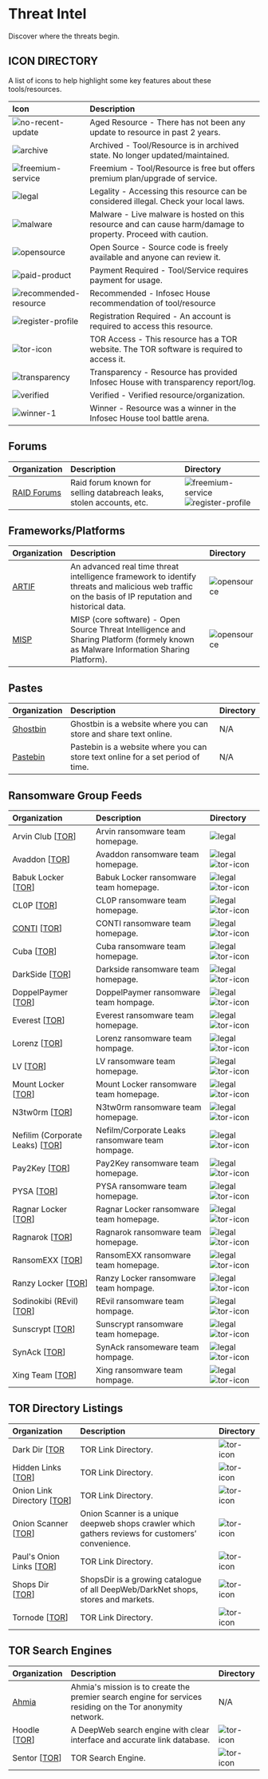 # Threat Intel

Discover where the threats begin.

## ICON DIRECTORY

A list of icons to help highlight some key features about these tools/resources.

| Icon | Description |
| :--- | :--- |
| ![no-recent-update](https://raw.githubusercontent.com/InfosecHouse/InfosecHouse/main/icons/no-recent-update.png) | Aged Resource - There has not been any update to resource in past 2 years. |
| ![archive](https://raw.githubusercontent.com/InfosecHouse/InfosecHouse/main/icons/archive.png) | Archived - Tool/Resource is in archived state. No longer updated/maintained. |
| ![freemium-service](https://raw.githubusercontent.com/InfosecHouse/InfosecHouse/main/icons/freemium-service.png) | Freemium - Tool/Resource is free but offers premium plan/upgrade of service. |
| ![legal](https://raw.githubusercontent.com/InfosecHouse/InfosecHouse/main/icons/legal.png) | Legality - Accessing this resource can be considered illegal. Check your local laws. |
| ![malware](https://raw.githubusercontent.com/InfosecHouse/InfosecHouse/main/icons/malware.png) | Malware - Live malware is hosted on this resource and can cause harm/damage to property. Proceed with caution. |
| ![opensource](https://raw.githubusercontent.com/InfosecHouse/InfosecHouse/main/icons/opensource.png) | Open Source - Source code is freely available and anyone can review it. |
| ![paid-product](https://raw.githubusercontent.com/InfosecHouse/InfosecHouse/main/icons/paid-product.png) | Payment Required - Tool/Service requires payment for usage. |
| ![recommended-resource](https://raw.githubusercontent.com/InfosecHouse/InfosecHouse/main/icons/recommended-resource.png) | Recommended - Infosec House recommendation of tool/resource |
| ![register-profile](https://raw.githubusercontent.com/InfosecHouse/InfosecHouse/main/icons/register-profile.png) | Registration Required - An account is required to access this resource. |
| ![tor-icon](https://raw.githubusercontent.com/InfosecHouse/InfosecHouse/main/icons/tor-icon.png) | TOR Access - This resource has a TOR website. The TOR software is required to access it. |
| ![transparency](https://raw.githubusercontent.com/InfosecHouse/InfosecHouse/main/icons/transparency.png) | Transparency - Resource has provided Infosec House with transparency report/log. |
| ![verified](https://raw.githubusercontent.com/InfosecHouse/InfosecHouse/main/icons/verified.png) | Verified - Verified resource/organization. |
| ![winner-1](https://raw.githubusercontent.com/InfosecHouse/InfosecHouse/main/icons/winner.png) | Winner - Resource was a winner in the Infosec House tool battle arena. |

## Forums

| Organization | Description | Directory |
| :--- | :--- | :--- |
| [RAID Forums](https://raidforums.com/Forum-Leaks-Market) | Raid forum known for selling databreach leaks, stolen accounts, etc. | ![freemium-service](https://raw.githubusercontent.com/InfosecHouse/InfosecHouse/main/icons/freemium-service.png) ![register-profile](https://raw.githubusercontent.com/InfosecHouse/InfosecHouse/main/icons/register-profile.png) |

## Frameworks/Platforms

| Organization | Description | Directory |
| :--- | :--- | :--- |
| [ARTIF](https://github.com/CRED-CLUB/ARTIF) | An advanced real time threat intelligence framework to identify threats and malicious web traffic on the basis of IP reputation and historical data. | ![opensource](https://raw.githubusercontent.com/InfosecHouse/InfosecHouse/main/icons/opensource.png) |
| [MISP](https://github.com/MISP/MISP) | MISP \(core software\) - Open Source Threat Intelligence and Sharing Platform \(formely known as Malware Information Sharing Platform\). | ![opensource](https://raw.githubusercontent.com/InfosecHouse/InfosecHouse/main/icons/opensource.png) |

## Pastes

| Organization | Description | Directory |
| :--- | :--- | :--- |
| [Ghostbin](https://ghostbin.com/) | Ghostbin is a website where you can store and share text online. | N/A |
| [Pastebin](https://pastebin.com/) | Pastebin is a website where you can store text online for a set period of time. | N/A |

## Ransomware Group Feeds

| Organization | Description | Directory |
| :--- | :--- | :--- |
| Arvin Club \[[TOR](http://3kp6j22pz3zkv76yutctosa6djpj4yib2icvdqxucdaxxedumhqicpad.onion/)\] | Arvin ransomware team homepage. | ![legal](https://raw.githubusercontent.com/InfosecHouse/InfosecHouse/main/icons/legal.png) |
| Avaddon \[[TOR](http://avaddongun7rngel.onion)\] | Avaddon ransomware team homepage. | ![legal](https://raw.githubusercontent.com/InfosecHouse/InfosecHouse/main/icons/legal.png) ![tor-icon](https://raw.githubusercontent.com/InfosecHouse/InfosecHouse/main/icons/tor-icon.png) |
| Babuk Locker \[[TOR](http://wavbeudogz6byhnardd2lkp2jafims3j7tj6k6qnywchn2csngvtffqd.onion/)\] | Babuk Locker ransomware team homepage. | ![legal](https://raw.githubusercontent.com/InfosecHouse/InfosecHouse/main/icons/legal.png) ![tor-icon](https://raw.githubusercontent.com/InfosecHouse/InfosecHouse/main/icons/tor-icon.png) |
| CL0P \[[TOR](http://ekbgzchl6x2ias37.onion/)\] | CL0P ransomware team homepage. | ![legal](https://raw.githubusercontent.com/InfosecHouse/InfosecHouse/main/icons/legal.png) ![tor-icon](https://raw.githubusercontent.com/InfosecHouse/InfosecHouse/main/icons/tor-icon.png) |
| [CONTI](https://continews.icu/) \[[TOR](http://continewsnv5otx5kaoje7krkto2qbu3gtqef22mnr7eaxw3y6ncz3ad.onion)\] | CONTI ransomware team homepage. | ![legal](https://raw.githubusercontent.com/InfosecHouse/InfosecHouse/main/icons/legal.png) ![tor-icon](https://raw.githubusercontent.com/InfosecHouse/InfosecHouse/main/icons/tor-icon.png) |
| Cuba \[[TOR](http://cuba4mp6ximo2zlo.onion/)\] | Cuba ransomware team homepage. | ![legal](https://raw.githubusercontent.com/InfosecHouse/InfosecHouse/main/icons/legal.png) ![tor-icon](https://raw.githubusercontent.com/InfosecHouse/InfosecHouse/main/icons/tor-icon.png) |
| DarkSide \[[TOR](http://darksidc3iux462n6yunevoag52ntvwp6wulaz3zirkmh4cnz6hhj7id.onion/)\] | Darkside ransomware team homepage. | ![legal](https://raw.githubusercontent.com/InfosecHouse/InfosecHouse/main/icons/legal.png) ![tor-icon](https://raw.githubusercontent.com/InfosecHouse/InfosecHouse/main/icons/tor-icon.png) |
| DoppelPaymer \[[TOR](http://hpoo4dosa3x4ognfxpqcrjwnsigvslm7kv6hvmhh2yqczaxy3j6qnwad.onion/)\] | DoppelPaymer ransomware team hompage. | ![legal](https://raw.githubusercontent.com/InfosecHouse/InfosecHouse/main/icons/legal.png) ![tor-icon](https://raw.githubusercontent.com/InfosecHouse/InfosecHouse/main/icons/tor-icon.png) |
| Everest \[[TOR](http://ransomocmou6mnbquqz44ewosbkjk3o5qjsl3orawojexfook2j7esad.onion/)\] | Everest ransomware team homepage. | ![legal](https://raw.githubusercontent.com/InfosecHouse/InfosecHouse/main/icons/legal.png) ![tor-icon](https://raw.githubusercontent.com/InfosecHouse/InfosecHouse/main/icons/tor-icon.png) |
| Lorenz \[[TOR](http://lorenzmlwpzgxq736jzseuterytjueszsvznuibanxomlpkyxk6ksoyd.onion/)\] | Lorenz ransomware team hompage. | ![legal](https://raw.githubusercontent.com/InfosecHouse/InfosecHouse/main/icons/legal.png) ![tor-icon](https://raw.githubusercontent.com/InfosecHouse/InfosecHouse/main/icons/tor-icon.png) |
| LV \[[TOR](http://rbvuetuneohce3ouxjlbxtimyyxokb4btncxjbo44fbgxqy7tskinwad.onion/)\] | LV ransomware team homepage. | ![legal](https://raw.githubusercontent.com/InfosecHouse/InfosecHouse/main/icons/legal.png) ![tor-icon](https://raw.githubusercontent.com/InfosecHouse/InfosecHouse/main/icons/tor-icon.png) |
| Mount Locker \[[TOR](http://mountnewsokhwilx.onion)\] | Mount Locker ransomware team homepage. | ![legal](https://raw.githubusercontent.com/InfosecHouse/InfosecHouse/main/icons/legal.png) ![tor-icon](https://raw.githubusercontent.com/InfosecHouse/InfosecHouse/main/icons/tor-icon.png) |
| N3tw0rm \[[TOR](http://n3twormruynhn3oetmxvasum2miix2jgg56xskdoyihra4wthvlgyeyd.onion/)\] | N3tw0rm ransomware team homepage. | ![legal](https://raw.githubusercontent.com/InfosecHouse/InfosecHouse/main/icons/legal.png) ![tor-icon](https://raw.githubusercontent.com/InfosecHouse/InfosecHouse/main/icons/tor-icon.png) |
| Nefilim \(Corporate Leaks\) \[[TOR](http://edteebo2w2bvwewbjb5wgwxksuwqutbg3lk34ln7jpf3obhy4cvkbuqd.onion/)\] | Nefilm/Corporate Leaks ransomware team hompage. | ![legal](https://raw.githubusercontent.com/InfosecHouse/InfosecHouse/main/icons/legal.png) ![tor-icon](https://raw.githubusercontent.com/InfosecHouse/InfosecHouse/main/icons/tor-icon.png) |
| Pay2Key \[[TOR](http://pay2key2zkg7arp3kv3cuugdaqwuesifnbofun4j6yjdw5ry7zw2asid.onion/)\] | Pay2Key ransomware team homepage. | ![legal](https://raw.githubusercontent.com/InfosecHouse/InfosecHouse/main/icons/legal.png) ![tor-icon](https://raw.githubusercontent.com/InfosecHouse/InfosecHouse/main/icons/tor-icon.png) |
| PYSA \[[TOR](http://pysa2bitc5ldeyfak4seeruqymqs4sj5wt5qkcq7aoyg4h2acqieywad.onion/)\] | PYSA ransomware team homepage. | ![legal](https://raw.githubusercontent.com/InfosecHouse/InfosecHouse/main/icons/legal.png) ![tor-icon](https://raw.githubusercontent.com/InfosecHouse/InfosecHouse/main/icons/tor-icon.png) |
| Ragnar Locker \[[TOR](http://p6o7m73ujalhgkiv.onion/)\] | Ragnar Locker ransomware team homepage. | ![legal](https://raw.githubusercontent.com/InfosecHouse/InfosecHouse/main/icons/legal.png) ![tor-icon](https://raw.githubusercontent.com/InfosecHouse/InfosecHouse/main/icons/tor-icon.png) |
| Ragnarok \[[TOR](http://wobpitin77vdsdiswr43duntv6eqw4rvphedutpaxycjdie6gg3binad.onion/)\] | Ragnarok ransomware team homepage. | ![legal](https://raw.githubusercontent.com/InfosecHouse/InfosecHouse/main/icons/legal.png) ![tor-icon](https://raw.githubusercontent.com/InfosecHouse/InfosecHouse/main/icons/tor-icon.png) |
| RansomEXX \[[TOR](http://rnsm777cdsjrsdlbs4v5qoeppu3px6sb2igmh53jzrx7ipcrbjz5b2ad.onion/)\] | RansomEXX ransomware team homepage. | ![legal](https://raw.githubusercontent.com/InfosecHouse/InfosecHouse/main/icons/legal.png) ![tor-icon](https://raw.githubusercontent.com/InfosecHouse/InfosecHouse/main/icons/tor-icon.png) |
| Ranzy Locker \[[TOR](http://37rckgo66iydpvgpwve7b2el5q2zhjw4tv4lmyewufnpx4lhkekxkoqd.onion/)\] | Ranzy Locker ransomware team hompage. | ![legal](https://raw.githubusercontent.com/InfosecHouse/InfosecHouse/main/icons/legal.png) ![tor-icon](https://raw.githubusercontent.com/InfosecHouse/InfosecHouse/main/icons/tor-icon.png) |
| Sodinokibi \(REvil\) \[[TOR](http://dnpscnbaix6nkwvystl3yxglz7nteicqrou3t75tpcc5532cztc46qyd.onion)\] | REvil ransomware team hompage. | ![legal](https://raw.githubusercontent.com/InfosecHouse/InfosecHouse/main/icons/legal.png) ![tor-icon](https://raw.githubusercontent.com/InfosecHouse/InfosecHouse/main/icons/tor-icon.png) |
| Sunscrypt \[[TOR](http://nbzzb6sa6xuura2z.onion/)\] | Sunscrypt ransomware team homepage. | ![legal](https://raw.githubusercontent.com/InfosecHouse/InfosecHouse/main/icons/legal.png) ![tor-icon](https://raw.githubusercontent.com/InfosecHouse/InfosecHouse/main/icons/tor-icon.png) |
| SynAck \[[TOR](http://xqkz2rmrqkeqf6sjbrb47jfwnqxcd4o2zvaxxzrpbh2piknms37rw2ad.onion/index.html)\] | SynAck ransomeware team hompage. | ![legal](https://raw.githubusercontent.com/InfosecHouse/InfosecHouse/main/icons/legal.png) ![tor-icon](https://raw.githubusercontent.com/InfosecHouse/InfosecHouse/main/icons/tor-icon.png) |
| Xing Team \[[TOR](http://xingnewj6m4qytljhfwemngm7r7rogrindbq7wrfeepejgxc3bwci7qd.onion/)\] | Xing ransomware team hompage. | ![legal](https://raw.githubusercontent.com/InfosecHouse/InfosecHouse/main/icons/legal.png) ![tor-icon](https://raw.githubusercontent.com/InfosecHouse/InfosecHouse/main/icons/tor-icon.png) |

## TOR Directory Listings

| Organization | Description | Directory |
| :--- | :--- | :--- |
| Dark Dir \[[TOR](http://l7vh56hxm3t4tzy75nxzducszppgi45fyx2wy6chujxb2rhy7o5r62ad.onion) | TOR Link Directory. | ![tor-icon](https://raw.githubusercontent.com/InfosecHouse/InfosecHouse/main/icons/tor-icon.png) |
| Hidden Links \[[TOR](http://wclekwrf2aclunlmuikf2bopusjfv66jlhwtgbiycy5nw524r6ngioid.onion/)\] | TOR Link Directory. | ![tor-icon](https://raw.githubusercontent.com/InfosecHouse/InfosecHouse/main/icons/tor-icon.png) |
| Onion Link Directory \[[TOR](http://torlinkszegvxqb6.onion/)\] | TOR Link Directory. | ![tor-icon](https://raw.githubusercontent.com/InfosecHouse/InfosecHouse/main/icons/tor-icon.png) |
| Onion Scanner \[[TOR](http://4r4zaei5qa7qq5ha.onion/)\] | Onion Scanner is a unique deepweb shops crawler which gathers reviews for customers’ convenience. | ![tor-icon](https://raw.githubusercontent.com/InfosecHouse/InfosecHouse/main/icons/tor-icon.png) |
| Paul's Onion Links \[[TOR](http://paullzqj3ntil7vyar3gxeks7bz5haiteeehz5vdk5fadvtto7q7liid.onion/)\] | TOR Link Directory. | ![tor-icon](https://raw.githubusercontent.com/InfosecHouse/InfosecHouse/main/icons/tor-icon.png) |
| Shops Dir \[[TOR](http://vxmua4uvg7vp5ssnvx5gexrr2nxso3wwvjwagdub67vcombj4kf4i4qd.onion/)\] | ShopsDir is a growing catalogue of all DeepWeb/DarkNet shops, stores and markets. | ![tor-icon](https://raw.githubusercontent.com/InfosecHouse/InfosecHouse/main/icons/tor-icon.png) |
| Tornode \[[TOR](http://e6wzjohnxejirqa2sgridvymv2jxhrqdfuyxvoxp3xpqh7kr4kbwpwad.onion/)\] | TOR Link Directory. | ![tor-icon](https://raw.githubusercontent.com/InfosecHouse/InfosecHouse/main/icons/tor-icon.png) |

## TOR Search Engines

| Organization | Description | Directory |
| :--- | :--- | :--- |
| [Ahmia](https://ahmia.fi/) | Ahmia's mission is to create the premier search engine for services residing on the Tor anonymity network. | N/A |
| Hoodle \[[TOR](http://nr2dvqdot7yw6b5poyjb7tzot7fjrrweb2fhugvytbbio7ijkrvicuid.onion)\] | A DeepWeb search engine with clear interface and accurate link database. | ![tor-icon](https://raw.githubusercontent.com/InfosecHouse/InfosecHouse/main/icons/tor-icon.png) |
| Sentor \[[TOR](http://e27slbec2ykiyo26gfuovaehuzsydffbit5nlxid53kigw3pvz6uosqd.onion/index.php)\] | TOR Search Engine. | ![tor-icon](https://raw.githubusercontent.com/InfosecHouse/InfosecHouse/main/icons/tor-icon.png) |

